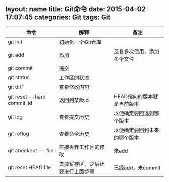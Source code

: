 layout: name
title: Git命令
date: 2015-04-02 17:07:45
categories: Git
tags: Git
---

命令 | 解释 | 备注
--- | --- | ---
git init | 初始化一个Git仓库
git add <file> | 添加 | 反复多次使用，添加多个文件
git commit | 提交
git status | 工作区的状态
git diff | 查看修改内容
git reset --hard commit_id | 返回到某版本 | HEAD指向的版本就是当前版本
git log | 查看提交历史 | 以便确定要回退到哪个版本
git reflog | 查看命令历史 | 以便确定要回到未来的哪个版本
git checkout -- file | 直接丢弃工作区的修改 | 未add
git reset HEAD file | 去掉暂存区，之后还要进行上面步骤 | 已经add，未commit
<!-- more -->
